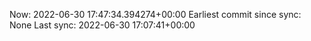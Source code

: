 Now: 2022-06-30 17:47:34.394274+00:00 Earliest commit since sync: None Last sync: 2022-06-30 17:07:41+00:00

